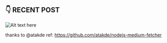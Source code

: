 ## 👇 RECENT POST 
![Alt text here](https://nodejs-medium-fetcher.vercel.app/?username=woon4910&limit=6&responseType=svg)


thanks to @atakde
ref: https://github.com/atakde/nodejs-medium-fetcher

<!--
**DONG-WOON/DONG-WOON** is a ✨ _special_ ✨ repository because its `README.md` (this file) appears on your GitHub profile.

Here are some ideas to get you started:

- 🔭 I’m currently working on ...
🌱 I’m currently learning ...
- 👯 I’m looking to collaborate on ...
- 🤔 I’m looking for help with ...
- 💬 Ask me about ...
- 📫 How to reach me: ...
- 😄 Pronouns: ...
- ⚡ Fun fact: ...
-->
